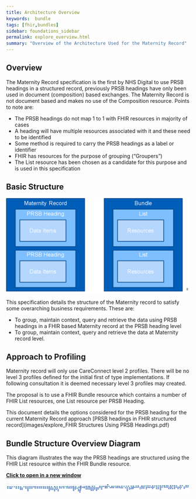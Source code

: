```yaml
---
title: Architecture Overview
keywords:  bundle
tags: [fhir,bundles]
sidebar: foundations_sidebar
permalink: explore_overview.html
summary: "Overview of the Architecture Used for the Maternity Record"
---
```


## Overview ##

The Maternity Record specification is the first by NHS Digital to use PRSB headings in a structured record, previously PRSB headings have only been used in document (composition) based exchanges. The Maternity Record is not document based and makes no use of the Composition resource. Points to note are:

- The PRSB headings do not map 1 to 1 with FHIR resources in majority of cases
- A heading will have multiple resources associated with it and these need to be identified
- Some method is required to carry the PRSB headings as a label or identifier
- FHIR has resources for the purpose of grouping (“Groupers”)
- The List resource has been chosen as a candidate for this purpose and is used in this specification 

## Basic Structure ##

<img src="images/explore/basic_structure.png" style="width: auto %;height: auto%;"/>


This specification details the structure of the Maternity record to satisfy some overarching business requirements. These are:

- To group, maintain context, query and retrieve the data using PRSB headings in a FHIR based Maternity record at the PRSB heading level
- To group, maintain context, query and retrieve the data at Maternity record level.

## Approach to Profiling ##

Maternity record will only use CareConnect level 2 profiles. There will be no level 3 profiles defined for the initial first of type implementations. If following consultation it is deemed necessary level 3 profiles may created. 


The proposal is to use a FHIR Bundle resource which contains a number of FHIR List resources, one List resource per PRSB Heading.

This document details the options considered for the PRSB heading for the current Maternity Record approach [PRSB headings in FHIR structured record](images/explore_FHIR Structures Using PRSB Headings.pdf)

## Bundle Structure Overview Diagram ##

This diagram illustrates the way the PRSB headings are structured using the FHIR List resource within the FHIR Bundle resource.

<a href="images/explore/maternity_bundle_overview.pdf" target="_blank" style="width: 100%;max-width: 100%;"><b>Click to open in a new window</b></a>

<img src="images/explore/maternity_bundle_overview.png" style="width: auto %;height: auto%;"/>


